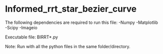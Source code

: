 # Informed_rrt_star_bezier_curve


The following dependencies are required to run this file:
-Numpy
-Matplotlib
-Scipy
-Imageio

Executable file: BIRRT*.py 

Note: Run with all the python files in the same folder/directory.
